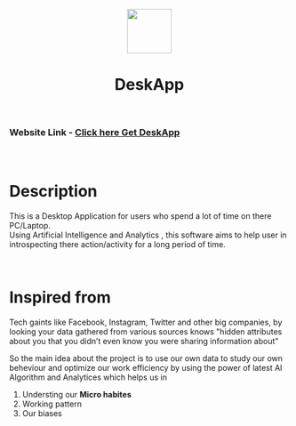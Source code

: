 

<div align="center">

<a href="https://getdeskapp.herokuapp.com/"><img src="Images/desk.ico" style="height:80px">
</a>

<h1> <strong>  DeskApp</strong></h1>

</div>
&nbsp;
&nbsp;

### Website Link - [Click here ](https://getdeskapp.herokuapp.com/) [Get DeskApp](https://getdeskapp.herokuapp.com/)

### 

<br>

# Description

This is a Desktop Application for users who spend a lot of time on there PC/Laptop.<br>
Using Artificial Intelligence and Analytics , this software aims to help user in introspecting there action/activity for a long period of time.

<br>

# Inspired from
Tech gaints like Facebook, Instagram, Twitter and other big companies, by looking your data gathered from various sources knows "hidden attributes about you that you didn’t even know you were sharing information about"
<br>

So the main idea about the project is to use our own data to study our own beheviour and optimize our work efficiency by using the power of latest AI Algorithm and Analytices which helps us in

1. Understing our <strong>Micro habites</strong>
2. Working pattern
3. Our biases

<br>
